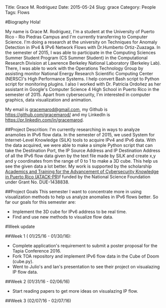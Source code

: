 Title: Grace M. Rodriguez
Date: 2015-05-24
Slug: grace
Category: People
Tags: Flows


#Biography
Hola!

My name is Grace M. Rodriguez, I'm a student at the University of Puerto Rico - Rio Piedras Campus and I'm currently transferring to Computer Science. I'm doing a research
at the university on Techniques for Anomaly Detection in IPv4 & IPv6
Network Flows with Dr.Humberto Ortiz-Zuazaga. In the semester of 2015, I was able to participate in the  Computing Sciences Summer Student Program (CS Summer Student) in the Computational Research Division at Lawrence Berkeley National Laboratory (Berkeley Lab). There, I was able to work with the Operations Technology Group by assisting monitor
National Energy Research Scientific Computing Center (NERSC)'s High Performance Systems. I help convert Bash script to Python script for monitoring plugins. I also I worked with Dr. Patricia Ordoñez
as her assistant in Google's Computer Science 4 High School in Puerto Rico in the semester of 2015. Apart from cybersecurity, I'm interested in computer graphics, data visualization and animation. 

My email is <gracemarod@gmail.com>, my Github is
<https://github.com/gracemarod/> and my Linkedln is
<https://pr.linkedin.com/in/gracemarod>.

##Project Descrition:
I'm currently researching in ways to analyze anamolies in IPv6 flow data. In the semester of 2015, we used System for Internet-Level Knowledge (SiLK) tools to acquire IPv4 and IPv6 data. With the data acquired, we were able to make a simple Python script that can take the Destination Port, the IP Source Address and IP Destination Address of all the IPv6 flow data given by the text file made by SILK and create x,y and y coordinates from the range of 0 to 1 to make a 3D cube. This help us see the given data a lot better.
My work is supported by the scholarship
[Academics and Training for the Advancement of Cybersecurity Knowledge in Puerto Rico (ATACK-PR)](http://atackpr.ccom.uprrp.edu/)f
funded by the National Science Foundation under Grant
No. DUE-1438838. 

##Project Goals
This semester I want to concentrate more in using visualization  methods to help us analyze anomalies in IPv6 flows better. So far our goals for this semester are:
- Implement the 3D cube for IPv6 address to be real time.
- Find and use new methods to visualize flow data. 

#Week update

##Week 1 ( 01/25/16 - 01/30/16):
- Complete application's requirement to submit a poster proposal for the Tapia Conference 2016.
- Fork TOA repository and implement IPv6 flow data in the Cube of Doom (cube.py).
- Went to Julio's and Ian's presentation to see their project on visualazing IP flow data.

##Week 2 (01/31/16 - 02/06/16)
- Start reading papers to get more ideas on visualazing IP flow.

##Week 3 (02/07/16 - 02/07/16)

